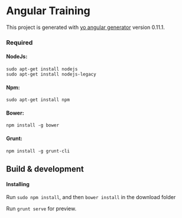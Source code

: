# Angular Training

This project is generated with [yo angular generator](https://github.com/yeoman/generator-angular)
version 0.11.1.

### Required

#### NodeJs:
```
sudo apt-get install nodejs
sudo apt-get install nodejs-legacy
```
#### Npm:
```
sudo apt-get install npm
```

#### Bower:
```
npm install -g bower
```

#### Grunt:
```
npm install -g grunt-cli
```

## Build & development

#### Installing

Run `sudo npm install`, and then `bower install` in the download folder

Run `grunt serve` for preview.
